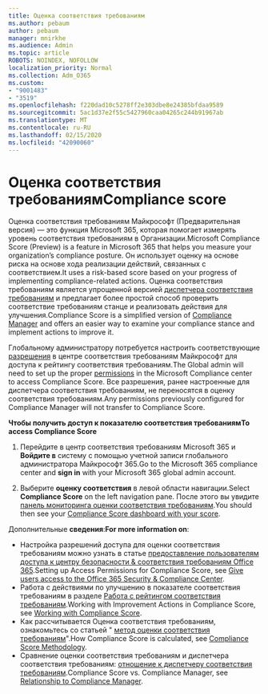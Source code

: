 ```yaml
---
title: Оценка соответствия требованиям
ms.author: pebaum
author: pebaum
manager: mnirkhe
ms.audience: Admin
ms.topic: article
ROBOTS: NOINDEX, NOFOLLOW
localization_priority: Normal
ms.collection: Adm_O365
ms.custom:
- "9001483"
- "3519"
ms.openlocfilehash: f220dad10c5278ff2e303dbe8e24385bfdaa9589
ms.sourcegitcommit: 5ac1d37e2f55c5427960caa04265c244b91967ab
ms.translationtype: MT
ms.contentlocale: ru-RU
ms.lasthandoff: 02/15/2020
ms.locfileid: "42090060"
---
```

# <a name="compliance-score"></a><span data-ttu-id="2cf18-102">Оценка соответствия требованиям</span><span class="sxs-lookup"><span data-stu-id="2cf18-102">Compliance score</span></span>

<span data-ttu-id="2cf18-103">Оценка соответствия требованиям Майкрософт (Предварительная версия) — это функция Microsoft 365, которая помогает измерять уровень соответствия требованиям в Организации.</span><span class="sxs-lookup"><span data-stu-id="2cf18-103">Microsoft Compliance Score (Preview) is a feature in Microsoft 365 that helps you measure your organization’s compliance posture.</span></span> <span data-ttu-id="2cf18-104">Он использует оценку на основе риска на основе хода реализации действий, связанных с соответствием.</span><span class="sxs-lookup"><span data-stu-id="2cf18-104">It uses a risk-based score based on your progress of implementing compliance-related actions.</span></span>   <span data-ttu-id="2cf18-105">Оценка соответствия требованиям является упрощенной версией [диспетчера соответствия требованиям](https://docs.microsoft.com/en-us/microsoft-365/compliance/compliance-manager-overview) и предлагает более простой способ проверить соответствие требованиям станце и реализовать действия для улучшения.</span><span class="sxs-lookup"><span data-stu-id="2cf18-105">Compliance Score is a simplified version of [Compliance Manager](https://docs.microsoft.com/en-us/microsoft-365/compliance/compliance-manager-overview) and offers an easier way to examine your compliance stance and implement actions to improve it.</span></span> 

<span data-ttu-id="2cf18-106">Глобальному администратору потребуется настроить соответствующие [разрешения](https://docs.microsoft.com/en-us/microsoft-365/security/office-365-security/permissions-in-the-security-and-compliance-center) в центре соответствия требованиям Майкрософт для доступа к рейтингу соответствия требованиям.</span><span class="sxs-lookup"><span data-stu-id="2cf18-106">The Global admin will need to set up the proper [permissions](https://docs.microsoft.com/en-us/microsoft-365/security/office-365-security/permissions-in-the-security-and-compliance-center) in the Microsoft Compliance center to access Compliance Score.</span></span>  <span data-ttu-id="2cf18-107">Все разрешения, ранее настроенные для диспетчера соответствия требованиям, не переносятся в оценку соответствия требованиям.</span><span class="sxs-lookup"><span data-stu-id="2cf18-107">Any permissions previously configured for Compliance Manager will not transfer to Compliance Score.</span></span>

<span data-ttu-id="2cf18-108">**Чтобы получить доступ к показателю соответствия требованиям**</span><span class="sxs-lookup"><span data-stu-id="2cf18-108">**To access Compliance Score**</span></span>

1. <span data-ttu-id="2cf18-109">Перейдите в центр соответствия требованиям Microsoft 365 и **Войдите в** систему с помощью учетной записи глобального администратора Майкрософт 365.</span><span class="sxs-lookup"><span data-stu-id="2cf18-109">Go to the Microsoft 365 compliance center and **sign in** with your Microsoft 365 global admin account.</span></span>

2. <span data-ttu-id="2cf18-110">Выберите **оценку соответствия** в левой области навигации.</span><span class="sxs-lookup"><span data-stu-id="2cf18-110">Select **Compliance Score** on the left navigation pane.</span></span> <span data-ttu-id="2cf18-111">После этого вы увидите [панель мониторинга оценки соответствия требованиям](https://docs.microsoft.com/en-us/microsoft-365/compliance/compliance-score-setup#understand-the-compliance-score-dashboard).</span><span class="sxs-lookup"><span data-stu-id="2cf18-111">You should then see your [Compliance Score dashboard with your score](https://docs.microsoft.com/en-us/microsoft-365/compliance/compliance-score-setup#understand-the-compliance-score-dashboard).</span></span>
 

<span data-ttu-id="2cf18-112">Дополнительные **сведения**:</span><span class="sxs-lookup"><span data-stu-id="2cf18-112">**For more information on**:</span></span>

- <span data-ttu-id="2cf18-113">Настройка разрешений доступа для оценки соответствия требованиям можно узнать в статье [предоставление пользователям доступа к центру безопасности & соответствия требованиям Office 365](https://docs.microsoft.com/en-us/microsoft-365/security/office-365-security/grant-access-to-the-security-and-compliance-center).</span><span class="sxs-lookup"><span data-stu-id="2cf18-113">Setting up Access Permissions for Compliance Score, see [Give users access to the Office 365 Security & Compliance Center](https://docs.microsoft.com/en-us/microsoft-365/security/office-365-security/grant-access-to-the-security-and-compliance-center).</span></span>
- <span data-ttu-id="2cf18-114">Работа с действиями по улучшению в показателе соответствия требованиям в разделе [Работа с рейтингом соответствия требованиям](https://docs.microsoft.com/en-us/microsoft-365/compliance/working-with-compliance-score).</span><span class="sxs-lookup"><span data-stu-id="2cf18-114">Working with Improvement Actions in Compliance Score, see  [Working with Compliance Score](https://docs.microsoft.com/en-us/microsoft-365/compliance/working-with-compliance-score).</span></span>
- <span data-ttu-id="2cf18-115">Как рассчитывается Оценка соответствия требованиям, ознакомьтесь со статьей " [метод оценки соответствия требованиям](https://docs.microsoft.com/en-us/microsoft-365/compliance/compliance-score-methodology)".</span><span class="sxs-lookup"><span data-stu-id="2cf18-115">How Compliance Score is calculated, see [Compliance Score Methodology](https://docs.microsoft.com/en-us/microsoft-365/compliance/compliance-score-methodology).</span></span>
- <span data-ttu-id="2cf18-116">Сравнение оценки соответствия требованиям и диспетчера соответствия требованиям: [отношение к диспетчеру соответствия требованиям](https://docs.microsoft.com/en-us/microsoft-365/compliance/compliance-score#relationship-to-compliance-manager).</span><span class="sxs-lookup"><span data-stu-id="2cf18-116">Compliance Score vs. Compliance Manager, see [Relationship to Compliance Manager](https://docs.microsoft.com/en-us/microsoft-365/compliance/compliance-score#relationship-to-compliance-manager).</span></span>

